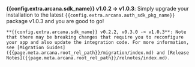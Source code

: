   **{{config.extra.arcana.sdk_name}} v1.0.2 -> v1.0.3**:  Simply upgrade your installation to the latest `{{config.extra.arcana.auth_sdk_pkg_name}}` package v1.0.3 and you are good to go!
  
    **{{config.extra.arcana.sdk_name}} v0.2.2, v0.3.0 -> v1.0.3**: Note that there may be breaking changes that require you to reconfigure your app and also update the integration code. For more information, see [Migration Guides]({{page.meta.arcana.root_rel_path}}/migration/index.md) and [Release Notes]({{page.meta.arcana.root_rel_path}}/relnotes/index.md).